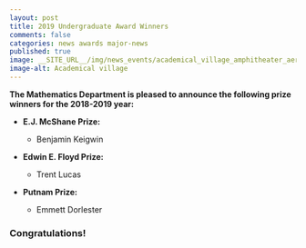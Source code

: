 ```yaml
---
layout: post
title: 2019 Undergraduate Award Winners
comments: false
categories: news awards major-news
published: true
image: __SITE_URL__/img/news_events/academical_village_amphitheater_aerial_ss_01.jpg.png
image-alt: Academical village
---
```


**The Mathematics Department is pleased to announce the following prize winners for the 2018-2019 year:**

- **E.J. McShane Prize:**
  - Benjamin Keigwin

- **Edwin E. Floyd Prize:**
  - Trent Lucas

- **Putnam Prize:**
  - Emmett Dorlester

<!--more-->

### Congratulations!
